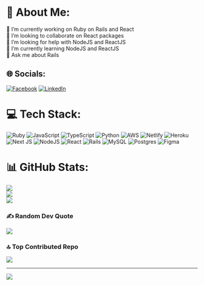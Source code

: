 # 💫 About Me:
🔭 I’m currently working on Ruby on Rails and React<br>👯 I’m looking to collaborate on React packages<br>🤝 I’m looking for help with NodeJS and ReactJS<br>🌱 I’m currently learning NodeJS and ReactJS<br>💬 Ask me about Rails


## 🌐 Socials:
[![Facebook](https://img.shields.io/badge/Facebook-%231877F2.svg?logo=Facebook&logoColor=white)](https://facebook.com/mehrshahbazahmad) [![LinkedIn](https://img.shields.io/badge/LinkedIn-%230077B5.svg?logo=linkedin&logoColor=white)](https://linkedin.com/in/shahbaz-ahmad11) 

# 💻 Tech Stack:
![Ruby](https://img.shields.io/badge/ruby-%23CC342D.svg?style=for-the-badge&logo=ruby&logoColor=white) ![JavaScript](https://img.shields.io/badge/javascript-%23323330.svg?style=for-the-badge&logo=javascript&logoColor=%23F7DF1E) ![TypeScript](https://img.shields.io/badge/typescript-%23007ACC.svg?style=for-the-badge&logo=typescript&logoColor=white) ![Python](https://img.shields.io/badge/python-3670A0?style=for-the-badge&logo=python&logoColor=ffdd54) ![AWS](https://img.shields.io/badge/AWS-%23FF9900.svg?style=for-the-badge&logo=amazon-aws&logoColor=white) ![Netlify](https://img.shields.io/badge/netlify-%23000000.svg?style=for-the-badge&logo=netlify&logoColor=#00C7B7) ![Heroku](https://img.shields.io/badge/heroku-%23430098.svg?style=for-the-badge&logo=heroku&logoColor=white) ![Next JS](https://img.shields.io/badge/Next-black?style=for-the-badge&logo=next.js&logoColor=white) ![NodeJS](https://img.shields.io/badge/node.js-6DA55F?style=for-the-badge&logo=node.js&logoColor=white) ![React](https://img.shields.io/badge/react-%2320232a.svg?style=for-the-badge&logo=react&logoColor=%2361DAFB) ![Rails](https://img.shields.io/badge/rails-%23CC0000.svg?style=for-the-badge&logo=ruby-on-rails&logoColor=white) ![MySQL](https://img.shields.io/badge/mysql-%2300000f.svg?style=for-the-badge&logo=mysql&logoColor=white) ![Postgres](https://img.shields.io/badge/postgres-%23316192.svg?style=for-the-badge&logo=postgresql&logoColor=white) ![Figma](https://img.shields.io/badge/figma-%23F24E1E.svg?style=for-the-badge&logo=figma&logoColor=white)
# 📊 GitHub Stats:
![](https://github-readme-stats.vercel.app/api?username=MehrShahbaz&theme=dracula&hide_border=false&include_all_commits=true&count_private=true)<br/>
![](https://github-readme-streak-stats.herokuapp.com/?user=MehrShahbaz&theme=dracula&hide_border=false)<br/>
![](https://github-readme-stats.vercel.app/api/top-langs/?username=MehrShahbaz&theme=dracula&hide_border=false&include_all_commits=true&count_private=true&layout=compact)

### ✍️ Random Dev Quote
![](https://quotes-github-readme.vercel.app/api?type=horizontal&theme=radical)

### 🔝 Top Contributed Repo
![](https://github-contributor-stats.vercel.app/api?username=MehrShahbaz&limit=5&theme=dark&combine_all_yearly_contributions=true)

---
[![](https://visitcount.itsvg.in/api?id=MehrShahbaz&icon=0&color=0)](https://visitcount.itsvg.in)

<!-- Proudly created with GPRM ( https://gprm.itsvg.in ) -->
